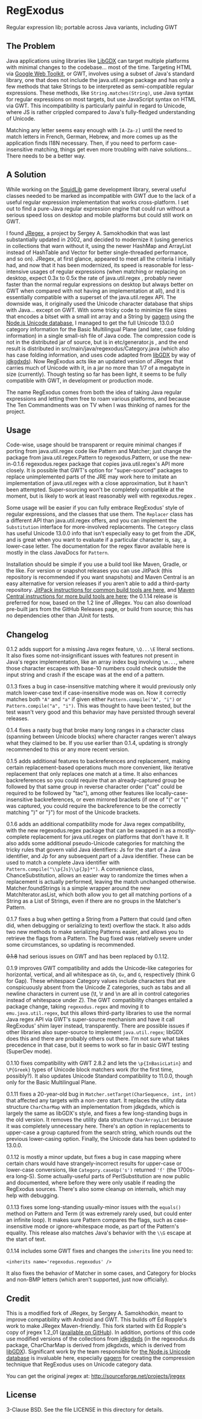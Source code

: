 # RegExodus
Regular expression lib; portable across Java variants, including GWT

## The Problem

Java applications using libraries like [LibGDX](https://libgdx.badlogicgames.com/)
can target multiple platforms with minimal changes to the codebase... most of the
time. Targeting HTML via [Google Web Toolkit](http://www.gwtproject.org/), or GWT,
involves using a subset of Java's standard library, one that does not include the
java.util.regex package and has only a few methods that take Strings to be interpreted
as semi-compatible regular expressions. These methods, like `String.matches(String)`,
use Java syntax for regular expressions on most targets, but use JavaScript syntax on
HTML via GWT. This incompatibility is particularly painful in regard to Unicode,
where JS is rather crippled compared to Java's fully-fledged understanding of Unicode.

Matching any letter seems easy enough with `[A-Za-z]` until the need to match letters
in French, German, Hebrew, and more comes up as the application finds I18N necessary.
Then, if you need to perform case-insensitive matching, things get even more troubling
with naive solutions... There needs to be a better way.

## A Solution

While working on the [SquidLib](https://github.com/SquidPony/SquidLib) game development
library, several useful classes needed to be marked as incompatible with GWT due to
the lack of a useful regular expression implementation that works cross-platform.
I set out to find a pure-Java regular expression engine that could run without a serious
speed loss on desktop and mobile platforms but could still work on GWT.

I found [JRegex](http://sourceforge.net/projects/jregex), a project by Sergey A.
Samokhodkin that was last substantially updated in 2002, and decided to modernize
it (using generics in collections that warn without it, using the newer HashMap and
ArrayList instead of HashTable and Vector for better single-threaded performance, and
so on). JRegex, at first glance, appeared to meet all the criteria I initially had, and
now that it has been modernized, its speed is reasonable for less-intensive usages of
regular expressions (when matching or replacing on desktop, expect 0.3x to 0.5x the rate
of java.util.regex , probably never faster than the normal regular expressions on desktop
but always better on GWT when compared with not having an implementation at all), and it
is essentially compatible with a superset of the java.util.regex API. The downside was,
it originally used the Unicode character database that ships with Java... except on GWT.
With some tricky code to minimize file sizes that encodes a bitset with a small int array
and a String by [gagern](https://gist.github.com/gagern/89db1179766a702c564d) using the
[Node.js Unicode database](https://github.com/mathiasbynens/node-unicode-data), I managed
to get the full Unicode 13.0.0 category information for the Basic Multilingual Plane (and
later, case folding information) in a single small-ish file of Java code. The compression
code is not in the distributed jar of source, but is in etc/generator.js , and the end
result is distributed in src/main/java/regexodus/Category.java (which also has case
folding information, and uses code adapted from [libGDX](https://github.com/libgdx/libgdx)
by way of [jdkgdxds](https://github.com/tommyettinger/jdkgdxds)). Now RegExodus acts like
an updated version of JRegex that carries much of Unicode with it, in a jar no more than
1/7 of a megabyte in size (currently). Though testing so far has been light, it seems to be
fully compatible with GWT, in development or production mode.

The name RegExodus comes from both the idea of taking Java regular expressions and
letting them free to roam various platforms, and because The Ten Commandments was on TV
when I was thinking of names for the project.

## Usage

Code-wise, usage should be transparent or require minimal changes if porting from
java.util.regex code like Pattern and Matcher; just change the package from
java.util.regex.Pattern to regexodus.Pattern, or use the new-in-0.1.6 regexodus.regex
package that copies java.util.regex's API more closely. It is possible that GWT's option
for "super-sourced" packages to replace unimplemented parts of the JRE may work here
to imitate an implementation of java.util.regex with a close approximation, but it
hasn't been attempted. Super-sourcing won't be completely compatible at the moment,
but is likely to work at least reasonably well with regexodus.regex .

Some usage will be easier if you can fully embrace RegExodus' style of regular
expressions, and the classes that use them. The `Replacer` class has a different API
than java.util.regex offers, and you can implement the `Substitution` interface for
more-involved replacements. The `Category` class has useful Unicode 13.0.0 info that
isn't especially easy to get from the JDK, and is great when you want to evaluate if
a particular character is, say, a lower-case letter. The documentation for the regex
flavor available here is mostly in the class JavaDocs for `Pattern`.

Installation should be simple if you use a build tool like Maven, Gradle, or the like.
For version or snapshot releases you can use JitPack (this repository is recommended
if you want snapshots) and Maven Central is an easy alternative for
version releases if you aren't able to add a third-party repository.
[JitPack instructions for common build tools are here](https://jitpack.io/#tommyettinger/RegExodus),
and [Maven Central instructions for more build tools are
here](http://search.maven.org/#artifactdetails%7Ccom.github.tommyettinger%7Cregexodus%7C0.1.14%7Cjar);
the 0.1.14 release is preferred for now, based on the 1.2 line of JRegex. You can
also download pre-built jars from the GitHub Releases page, or build from
source; this has no dependencies other than JUnit for tests.

## Changelog

0.1.2 adds support for a missing Java regex feature, `\Q...\E` literal sections.
It also fixes some not-insignificant issues with features not present in Java's
regex implementation, like an array index bug involving `\m...`, where those
character escapes with base-10 numbers could check outside the input string and
crash if the escape was at the end of a pattern.

0.1.3 fixes a bug in case-insensitive matching where it would previously only
match lower-case text if case-insensitive mode was on. Now it correctly matches
both `"A"` and `"a"` if given either `Pattern.compile("A", "i")` or
`Pattern.compile("a", "i")`. This was thought to have been tested, but the test
wasn't very good and this behavior may have persisted through several releases.

0.1.4 fixes a nasty bug that broke many long ranges in a character class
(spanning between Unicode blocks) where character ranges weren't always what
they claimed to be. If you use earlier than 0.1.4, updating is strongly
recommended to this or any more recent version.

0.1.5 adds additional features to backreferences and replacement, making certain
replacement-based operations much more convenient, like iterative replacement
that only replaces one match at a time. It also enhances backreferences so you
could require that an already-captured group be followed by that same group in
reverse character order ("cat" could be required to be followed by "tac"), among
other features like locally-case-insensitive backreferences, or even mirrored
brackets (if one of "(" or "{" was captured, you could require the backreference
to be the correctly matching ")" or "}") for most of the Unicode brackets.

0.1.6 adds an additional compatibility mode for Java regex compatibility, with
the new regexodus.regex package that can be swapped in as a mostly-complete
replacement for java.util.regex on platforms that don't have it. It also adds
some additional pseudo-Unicode categories for matching the tricky rules that
govern valid Java identifiers:  Js for the *s*tart of a Java identifier, and Jp
for any subsequent *p*art of a Java identifier. These can be used to match a
complete Java identifier with `Pattern.compile("\\p{Js}\\p{Jp}*")`. A convenience
class, ChanceSubstitution, allows an easier way to randomize the times when
a replacement is actually performed, leaving the match unchanged otherwise.
Matcher.foundStrings is a simple wrapper around the new MatchIterator.asList,
which both allow you to get all matching portions of a String as a List of
Strings, even if there are no groups in the Matcher's Pattern.

0.1.7 fixes a bug when getting a String from a Pattern that could (and often did,
when debugging or serializing to text) overflow the stack. It also adds two new
methods to make serializing Patterns easier, and allows you to retrieve the flags
from a Pattern. The bug fixed was relatively severe under some circumstances, so
updating is recommended.

~~0.1.8~~ had serious issues on GWT and has been replaced by 0.1.12.

0.1.9 improves GWT compatibility and adds the Unicode-like categories for
horizontal, vertical, and all whitespace as `Gh`, `Gv`, and `G`, respectively
(think G for Gap). These whitespace Category values include characters that are
conspicuously absent from the Unicode Z categories, such as tabs and all newline
characters in current use (\t, \r and \n are all in control categories instead of
whitespace under Z). The GWT compatibility changes entailed a package change,
taking `regexodus.regex` and moving it to `emu.java.util.regex`, but this allows
third-party libraries to use the normal Java regex API via GWT's super-source
mechanism and have it call RegExodus' shim layer instead, transparently. There
are possible issues if other libraries also super-source to implement
`java.util.regex`; libGDX does this and there are probably others out there.
I'm not sure what takes precedence in that case, but it seems to work so far in
basic GWT testing (SuperDev mode).

0.1.10 fixes compatibility with GWT 2.8.2 and lets the `\p{InBasicLatin}` and
`\P{Greek}` types of Unicode block matchers work (for the first time, possibly?).
It also updates Unicode Standard compatibility to 11.0.0, though only for the
Basic Multilingual Plane.

0.1.11 fixes a 20-year-old bug in `Matcher.setTarget(CharSequence, int, int)`
that affected any targets with a non-zero start. It replaces the utility data
structure `CharCharMap` with an implementation from jdkgdxds, which is largely
the same as libGDX's style, and fixes a few long-standing bugs in the old
version. It removes the utility data structure `CharArrayList` because it was
completely unnecessary here. There's an option in replacements to upper-case a
group captured from the search string, which rounds out the previous lower-casing
option. Finally, the Unicode data has been updated to 13.0.0.

0.1.12 is mostly a minor update, but fixes a bug in case mapping where certain
chars would have strangely-incorrect results for upper-case or lower-case
conversions, like `Category.caseUp('s')` returned `'ſ'` (the 1700s-era long-S).
Some actually-useful parts of PerlSubstitution are now public and documented,
where before they were only usable if reading the RegExodus sources. There's
also some cleanup on internals, which may help with debugging.

0.1.13 fixes some long-standing usually-minor issues with the `equals()` method
on Pattern and Term (it was extremely rarely used, but could enter an infinite
loop). It makes sure Pattern compares the flags, such as case-insensitive
mode or ignore-whitespace mode, as part of the Pattern's equality. This release
also matches Java's behavior with the `\\G` escape at the start of text.

0.1.14 includes some GWT fixes and changes the `inherits` line you need to:
```
<inherits name='regexodus.regexodus' />
```
It also fixes the behavior of Matcher in some cases, and Category for blocks
and non-BMP letters (which aren't supported, just now officially).

## Credit

This is a modified fork of JRegex, by Sergey A. Samokhodkin, meant to improve
compatibility with Android and GWT. This builds off Ed Ropple's work to make
JRegex Maven-friendly. This fork started with Ed Ropple's copy of jregex 1.2_01
([available on GitHub](https://github.com/eropple/jregex)). In addition, portions
of this code use modified versions of the collections from
[jdkgdxds](https://github.com/tommyettinger/jdkgdxds) (in the regexodus.ds package,
CharCharMap is derived from jdkgdxds, which is derived from
[libGDX](https://github.com/libgdx/libgdx)). Significant work by the team
responsible for [the Node.js Unicode database](https://github.com/mathiasbynens/node-unicode-data)
is invaluable here, especially [gagern](https://github.com/gagern) for creating
the compression technique that RegExodus uses on Unicode category data.

You can get the original jregex at: http://sourceforge.net/projects/jregex

## License

3-Clause BSD. See the file LICENSE in this directory for details.
